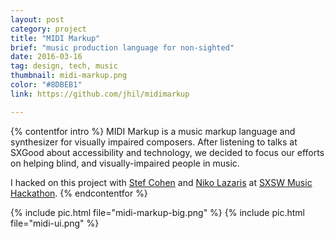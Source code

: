 ```yaml
---
layout: post
category: project
title: "MIDI Markup"
brief: "music production language for non-sighted"
date: 2016-03-16
tag: design, tech, music
thumbnail: midi-markup.png
color: "#8DBEB1"
link: https://github.com/jhil/midimarkup

---
```


{% contentfor intro %}
MIDI Markup is a music markup language and synthesizer for visually impaired composers. After listening to talks at SXGood about accessibility and technology, we decided to focus our efforts on helping blind, and visually-impaired people in music.

I hacked on this project with [Stef Cohen](https://twitter.com/stefcohen3) and [Niko Lazaris](https://twitter.com/nikolazaris) at [SXSW Music Hackathon](https://www.sxsw.com/conference/sxsw-hackathon/).
{% endcontentfor %}

{% include pic.html file="midi-markup-big.png" %}
{% include pic.html file="midi-ui.png" %}
